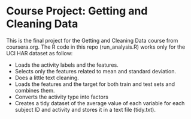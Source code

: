 # Course Project: Getting and Cleaning Data
This is the final project for the Getting and Cleaning Data course from coursera.org.
The R code in this repo (run_analysis.R) works only for the UCI HAR dataset as follow:

- Loads the activity labels and the features.
- Selects only the features related to mean and standard deviation.
- Does a little text cleaning.
- Loads the features and the target for both train and test sets and combines them.
- Converts the activity type into factors
- Creates a tidy dataset of the average value of each variable for each subject ID and activity and stores it in a text file (tidy.txt).
